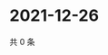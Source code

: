 # 2021-12-26

共 0 条

<!-- BEGIN WEIBO -->
<!-- 最后更新时间 Sun Dec 26 2021 01:18:43 GMT+0800 (China Standard Time) -->

<!-- END WEIBO -->
